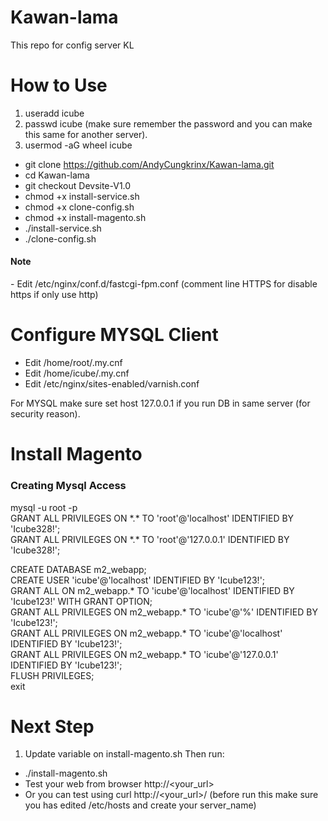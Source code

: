 # Kawan-lama
This repo for config server KL

# How to Use
1. useradd icube
2. passwd icube (make sure remember the password and you can make this same for another server).
3. usermod -aG wheel icube

 - git clone https://github.com/AndyCungkrinx/Kawan-lama.git
 - cd Kawan-lama
 - git checkout Devsite-V1.0
 - chmod +x install-service.sh
 - chmod +x clone-config.sh
 - chmod +x install-magento.sh
 - ./install-service.sh
 - ./clone-config.sh
 
 <h4>Note</h4>
 - Edit /etc/nginx/conf.d/fastcgi-fpm.conf (comment line HTTPS for disable https if only use http)

# Configure MYSQL Client
- Edit /home/root/.my.cnf
- Edit /home/icube/.my.cnf
- Edit /etc/nginx/sites-enabled/varnish.conf

For MYSQL make sure set host 127.0.0.1 if you run DB in same server (for security reason).

# Install Magento
<h3>Creating Mysql Access </h3>
mysql -u root -p <br>
GRANT ALL PRIVILEGES ON *.* TO 'root'@'localhost' IDENTIFIED BY 'Icube328!';<br>
GRANT ALL PRIVILEGES ON *.* TO 'root'@'127.0.0.1' IDENTIFIED BY 'Icube328!';<br>

CREATE DATABASE m2_webapp;<br>
CREATE USER 'icube'@'localhost' IDENTIFIED BY 'Icube123!';<br>
GRANT ALL ON m2_webapp.* TO 'icube'@'localhost' IDENTIFIED BY 'Icube123!' WITH GRANT OPTION;<br>
GRANT ALL PRIVILEGES ON m2_webapp.* TO 'icube'@'%' IDENTIFIED BY 'Icube123!';<br>
GRANT ALL PRIVILEGES ON m2_webapp.* TO 'icube'@'localhost' IDENTIFIED BY 'Icube123!';<br>
GRANT ALL PRIVILEGES ON m2_webapp.* TO 'icube'@'127.0.0.1' IDENTIFIED BY 'Icube123!';<br>
FLUSH PRIVILEGES;<br>
exit<br>

# Next Step
1. Update variable on install-magento.sh
Then run:
 - ./install-magento.sh
 - Test your web from browser http://<your_url>
 - Or you can test using curl http://<your_url>/ (before run this make sure you has edited /etc/hosts and create your server_name)
  

